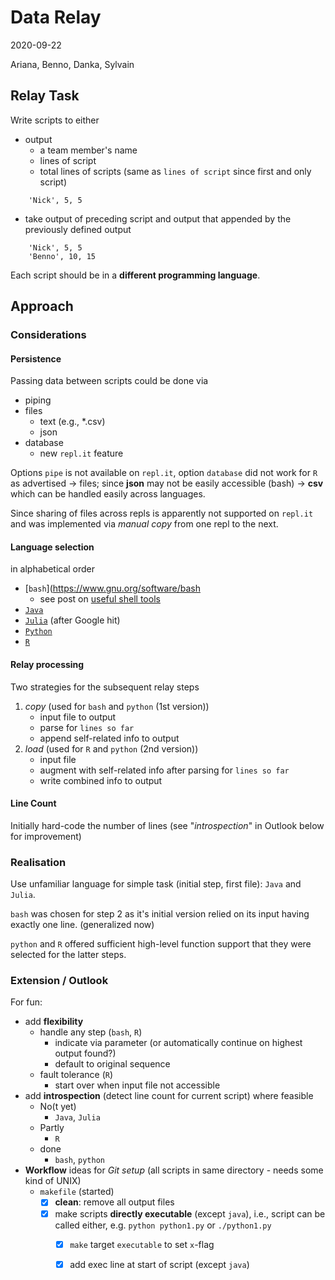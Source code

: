 # Data Relay
2020-09-22

Ariana, Benno, Danka, Sylvain

## Relay Task
Write scripts to either

- output 
    - a team member's name
    - lines of script
    - total lines of scripts (same as `lines of script` since first and only script)
```
    'Nick', 5, 5
```
- take output of preceding script and output that appended by the previously defined output
```
    'Nick', 5, 5
    'Benno', 10, 15
```

Each script should be in a **different programming language**. 

## Approach
### Considerations

#### Persistence

Passing data between scripts could be done via

- piping
- files
    - text (e.g., *.csv)
    - json
- database
    - new `repl.it` feature

Options `pipe` is not available on `repl.it`, option `database` did not work for `R` as advertised -> files; since **json** may not be easily accessible (bash) -> **csv** which can be handled easily across languages.

Since sharing of files across repls is apparently not supported on `repl.it` and was implemented via *manual copy* from one repl to the next.

#### Language selection
in alphabetical order
- [`bash`](https://www.gnu.org/software/bash
    - see post on [useful shell tools](https://www.johndcook.com/blog/2019/08/30/cut-sort-awk/)
- [`Java`](https://www.java.com/)
- [`Julia`](https://julialang.org/) (after Google hit)
- [`Python`](https://www.python.org/)
- [`R`](https://www.r-project.org)

#### Relay processing

Two strategies for the subsequent relay steps 

1. *copy* (used for `bash` and `python` (1st version))
    - input file to output 
    - parse for `lines so far`
    - append self-related info to output
2. *load* (used for `R` and `python` (2nd version))
    - input file
    - augment with self-related info after parsing for `lines so far`
    - write combined info to output
    
#### Line Count
Initially hard-code the number of lines (see "*introspection*" in Outlook below for improvement)

### Realisation
Use unfamiliar language for simple task (initial step, first file): `Java` and `Julia`.

`bash` was chosen for step 2 as it's initial version relied on its input having exactly one line. (generalized now)

`python` and `R` offered sufficient high-level function support that they were selected for the latter steps.

### Extension / Outlook
For fun: 

- add **flexibility**
    - handle any step (`bash`, `R`)
        - indicate via parameter (or automatically continue on highest output found?)
        - default to original sequence
    - fault tolerance (`R`)
        - start over when input file not accessible
- add **introspection** (detect line count for current script) where feasible
    - No(t yet)
        - `Java`, `Julia`
    - Partly
        - `R`
    - done
        - `bash`, `python`
- **Workflow** ideas for *Git setup* (all scripts in same directory - needs some kind of UNIX)
    - `makefile` (started)
        - [x] **clean**: remove all output files
        - [x] make scripts **directly executable** (except `java`), i.e., script can be called either, e.g. `python python1.py` or `./python1.py`
            - [x] `make` target `executable` to set `x`-flag
            - [x] add exec line at start of script (except `java`)
        
